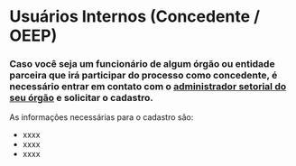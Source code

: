 # Usuários Internos (Concedente / OEEP)

### Caso você seja um funcionário de algum órgão ou entidade parceira que irá participar do processo como concedente, é necessário entrar em contato com o [administrador setorial do seu órgão](http://sigconsaida.mg.gov.br/suporte-administradores-de-seguranca/) e solicitar o cadastro.

As informações necessárias para o cadastro são:

* xxxx
* xxxx
* xxxx

